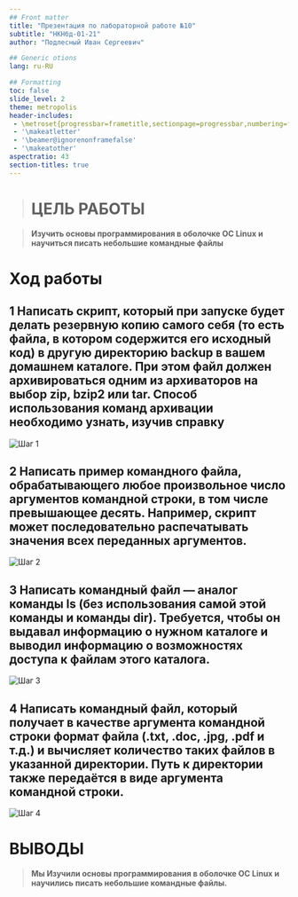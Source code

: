```yaml
---
## Front matter
title: "Презентация по лабораторной работе №10"
subtitle: "НКНбд-01-21"
author: "Подлесный Иван Сергеевич"

## Generic otions
lang: ru-RU

## Formatting
toc: false
slide_level: 2
theme: metropolis
header-includes: 
 - \metroset{progressbar=frametitle,sectionpage=progressbar,numbering=fraction}
 - '\makeatletter'
 - '\beamer@ignorenonframefalse'
 - '\makeatother'
aspectratio: 43
section-titles: true
---
```


>
># ЦЕЛЬ РАБОТЫ

>**Изучить основы программирования в оболочке OC Linux и научиться писать небольшие командные файлы**

# Ход работы

## 1 Написать скрипт, который при запуске будет делать резервную копию самого себя (то есть файла, в котором содержится его исходный код) в другую директорию backup в вашем домашнем каталоге. При этом файл должен архивироваться одним из архиваторов на выбор zip, bzip2 или tar. Способ использования команд архивации необходимо узнать, изучив справку

![Шаг 1](1.jpg)

## 2 Написать пример командного файла, обрабатывающего любое произвольное число аргументов командной строки, в том числе превышающее десять. Например, скрипт может последовательно распечатывать значения всех переданных аргументов.

![Шаг 2](2.jpg)

## 3 Написать командный файл — аналог команды ls (без использования самой этой команды и команды dir). Требуется, чтобы он выдавал информацию о нужном каталоге и выводил информацию о возможностях доступа к файлам этого каталога.

![Шаг 3](3.jpg)

## 4 Написать командный файл, который получает в качестве аргумента командной строки формат файла (.txt, .doc, .jpg, .pdf и т.д.) и вычисляет количество таких файлов в указанной директории. Путь к директории также передаётся в виде аргумента командной строки.
  
![Шаг 4](4.jpg)


# ВЫВОДЫ

>**Мы Изучили основы программирования в оболочке OC Linux и научились писать небольшие командные файлы.**

